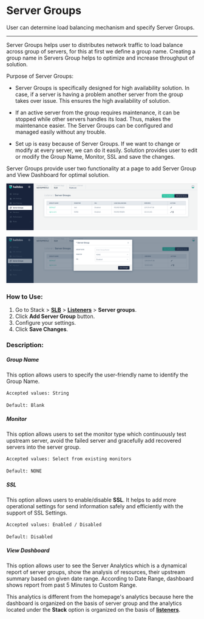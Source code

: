 # Server Groups

User can determine load balancing mechanism and specify Server Groups.

---

Server Groups helps user to distributes network traffic to load balance across group of servers, for this at first we define a group name. Creating a group name in Servers Group helps to optimize and increase throughput of solution.

Purpose of Server Groups:

- Server Groups is specifically designed for high availability solution. In case, if a server is having a problem another server from the group takes over issue. This ensures the high availability of solution.

- If an active server from the group requires maintenance, it can be stopped while other servers handles its load. Thus, makes the maintenance easier. The Server Groups can be configured and managed easily without any trouble.

- Set up is easy because of Server Groups. If we want to change or modify at every server, we can do it easily. Solution provides user to edit or modify the Group Name, Monitor, SSL and save the changes.

Server Groups provide user two functionality at a page to add Server Group and View Dashboard for optimal solution.

![Server group](/img/adc/v7/docs/servergroup.png)

![Server group](/img/adc/v7/docs/servergroup1.png)

### How to Use:


1. Go to Stack > [**SLB**](/enterprise/adc) > [**Listeners**](../listeners.md) > **Server groups**.
2. Click **Add Server Group** button.
3. Configure your settings. 
4. Click **Save Changes**.


### Description:

##### **Group Name**

This option allows users to specify the user-friendly name to identify the Group Name. 

    Accepted values: String

    Default: Blank 

##### **Monitor**

This option allows users to set the monitor type which continuously test upstream server, avoid the failed server and gracefully add recovered servers into the server group.

    Accepted values: Select from existing monitors

    Default: NONE 

##### **SSL**

This option allows users to enable/disable **SSL**. It helps to add more operational settings for send information safely and efficiently with the support of SSL Settings. 

    Accepted values: Enabled / Disabled

    Default: Disabled 

##### **View Dashboard**

This option allows user to see the Server Analytics which is a dynamical report of server groups, show the analysis of resources, their upstream summary based on given date range. According to Date Range, dashboard shows report from past 5 Minutes to Custom Range.

This analytics is different from the homepage's analytics because here the dashboard is organized on the basis of server group and the analytics located under the **Stack** option is organized on the basis of [**listeners**](../listeners.md).